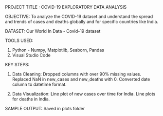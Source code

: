 PROJECT TITLE : COVID-19 EXPLORATORY DATA ANALYSIS

OBJECTIVE:
To analyze the COVID-19 dataset and understand the spread and trends of cases and deaths globally and for specific countries like India.

DATASET: 
Our World In Data - Covid-19 dataset

TOOLS USED:
1) Python - Numpy, Matplotlib, Seaborn, Pandas
2) Visual Studio Code

KEY STEPS:
1) Data Cleaning:
Dropped columns with over 90% missing values.
Replaced NaN in new_cases and new_deaths with 0.
Converted date column to datetime format.

2) Data Visualization:
Line plot of new cases over time for India.
Line plots for deaths in India.

SAMPLE OUTPUT: Saved in plots folder